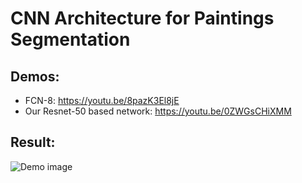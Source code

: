 # CNN Architecture for Paintings Segmentation

## Demos:
- FCN-8: https://youtu.be/8pazK3El8jE
- Our Resnet-50 based network: https://youtu.be/0ZWGsCHiXMM

## Result:
![Demo image](http://i66.tinypic.com/f1ib93.png)
